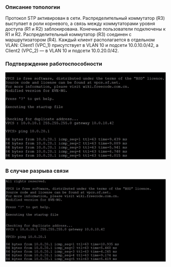 ### Описание топологии

Протокол STP активирован в сети. Распределительный коммутатор (R3) выступает в роли корневого, а связь между коммутаторами уровня доступа (R1 и R2) заблокирована. Конечные пользователи подключены к R1 и R2. Распределительный коммутатор (R3) соединен с маршрутизатором (R4). Каждый клиент располагается в отдельном VLAN: Client1 (VPC_1) присутствует в VLAN 10 и подсети 10.0.10.0/42, а Client2 (VPC_2) — в VLAN 10 и подсети 10.0.20.0/42.


### Подтверждение работоспособности

![image info](screen1.jpg)

### В случае разрыва связи 

![image info](screen2.jpg)

